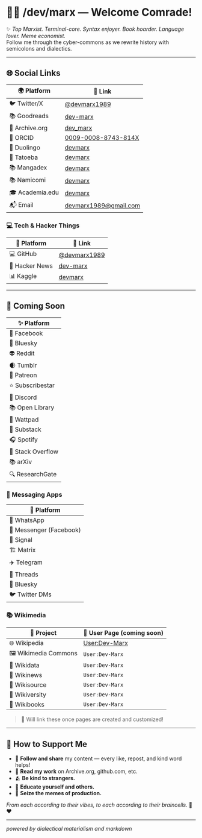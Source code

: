 # 👨‍💻 /dev/marx — Welcome Comrade!

✨ *Top Marxist. Terminal-core. Syntax enjoyer. Book hoarder. Language lover. Meme economist.*  
Follow me through the cyber-commons as we rewrite history with semicolons and dialectics.

---

## 🌐 Social Links

| 🌍 Platform       | 🔗 Link                                                                 |
|------------------|-------------------------------------------------------------------------|
| 🐦 Twitter/X      | [@devmarx1989](https://x.com/devmarx1989)                              |
| 📚 Goodreads     | [dev-marx](https://www.goodreads.com/user/show/192549155-dev-marx)      |
| 📖 Archive.org   | [dev_marx](https://archive.org/details/@dev_marx)                       |
| 🧠 ORCID         | [0009-0008-8743-814X](https://orcid.org/0009-0008-8743-814X)             |
| 💬 Duolingo      | [devmarx](https://www.duolingo.com/profile/devmarx)                     |
| 📓 Tatoeba       | [devmarx](https://tatoeba.org/en/user/profile/devmarx)                  |
| 📚 Mangadex      | [devmarx](https://mangadex.org/user/f845c1d1-351a-49c4-b90b-b134c8e76db5/devmarx) |
| 📚 Namicomi      | [devmarx](https://namicomi.com/en/user/devmarx)                         |
| 🎓 Academia.edu  | [devmarx](https://independent.academia.edu/devmarx) |
| 📬 Email         | devmarx1989@gmail.com                                                   |

### 💻 Tech & Hacker Things

| 🧠 Platform       | 🔗 Link                                                               |
|------------------|------------------------------------------------------------------------|
| 💻 GitHub         | [@devmarx1989](https://github.com/devmarx1989)                        |
| 📰 Hacker News    | [dev-marx](https://news.ycombinator.com/user?id=dev-marx)             |
| 📊 Kaggle         | [devmarx](https://www.kaggle.com/devmarx)                             |

---

## 🔮 Coming Soon

| ✨ Platform      |
| --------------- |
| 📘 Facebook     |
| 🦋 Bluesky      |
| 👽 Reddit       |
| 🌒 Tumblr       |
| 🧡 Patreon      |
| ⭐ Subscribestar |
| 💬 Discord      |
| 📚 Open Library |
| 📕 Wattpad      |
| 📰 Substack     |
| 🎧 Spotify      |
| 🧮 Stack Overflow |
| 📚 arXiv          |
| 🔍 ResearchGate   |

### 📱 Messaging Apps
| 📡 Platform             |
| ----------------------- |
| 💬 WhatsApp             |
| 💙 Messenger (Facebook) |
| 🔐 Signal               |
| 🏗️ Matrix              |
| ✈️ Telegram             |
| 🧵 Threads              |
| 🦋 Bluesky              |
| 🐦 Twitter DMs          |

### 📚 Wikimedia

| 🧰 Project           | 🔗 User Page (coming soon)                      |
|----------------------|-----------------------------------------------|
| 🌐 Wikipedia          | [User:Dev-Marx](https://en.wikipedia.org/wiki/User:Dev-marx)                                |
| 🖼️ Wikimedia Commons  | `User:Dev-Marx`                                |
| 🧠 Wikidata           | `User:Dev-Marx`                                |
| 📰 Wikinews           | `User:Dev-Marx`                                |
| 📖 Wikisource         | `User:Dev-Marx`                                |
| 🧪 Wikiversity        | `User:Dev-Marx`                                |
| 🧾 Wikibooks          | `User:Dev-Marx`                                |

> 📝 Will link these once pages are created and customized!


---

## 💸 How to Support Me

- 📢 **Follow and share** my content — every like, repost, and kind word helps!
- 🧾 **Read my work** on Archive.org, github.com, etc.
- 🫂 **Be kind to strangers.**
- 🧠 **Educate yourself and others.**
- 🥖 **Seize the memes of production.**

*From each according to their vibes, to each according to their braincells.* 💾❤️

---

*powered by dialectical materialism and markdown*
